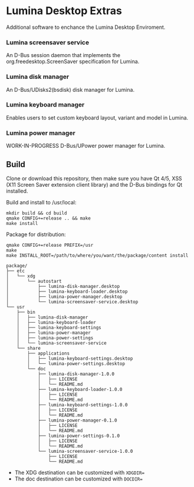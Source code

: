 # Lumina Desktop Extras

Additional software to enchance the Lumina Desktop Enviroment.

### Lumina screensaver service

An D-Bus session daemon that implements the org.freedesktop.ScreenSaver specification for Lumina.

### Lumina disk manager

An D-Bus/UDisks2(bsdisk) disk manager for Lumina.

### Lumina keyboard manager

Enables users to set custom keyboard layout, variant and model in Lumina.

### Lumina power manager

WORK-IN-PROGRESS D-Bus/UPower power manager for Lumina.

## Build

Clone or download this repository, then make sure you have Qt 4/5, XSS (X11 Screen Saver extension client library) and the D-Bus bindings for Qt installed.

Build and install to /usr/local:

```
mkdir build && cd build
qmake CONFIG+=release .. && make
make install
```

Package for distribution:

```
qmake CONFIG+=release PREFIX=/usr
make
make INSTALL_ROOT=/path/to/where/you/want/the/package/content install
```
```
package/
├── etc
│   └── xdg
│       └── autostart
│           ├── lumina-disk-manager.desktop
│           ├── lumina-keyboard-loader.desktop
│           ├── lumina-power-manager.desktop
│           └── lumina-screensaver-service.desktop
└── usr
    ├── bin
    │   ├── lumina-disk-manager
    │   ├── lumina-keyboard-loader
    │   ├── lumina-keyboard-settings
    │   ├── lumina-power-manager
    │   ├── lumina-power-settings
    │   └── lumina-screensaver-service
    └── share
        ├── applications
        │   ├── lumina-keyboard-settings.desktop
        │   └── lumina-power-settings.desktop
        └── doc
            ├── lumina-disk-manager-1.0.0
            │   ├── LICENSE
            │   └── README.md
            ├── lumina-keyboard-loader-1.0.0
            │   ├── LICENSE
            │   └── README.md
            ├── lumina-keyboard-settings-1.0.0
            │   ├── LICENSE
            │   └── README.md
            ├── lumina-power-manager-0.1.0
            │   ├── LICENSE
            │   └── README.md
            ├── lumina-power-settings-0.1.0
            │   ├── LICENSE
            │   └── README.md
            └── lumina-screensaver-service-1.0.0
                ├── LICENSE
                └── README.md
```
 * The XDG destination can be customized with ``XDGDIR=``
 * The doc destination can be customized with ``DOCDIR=``
